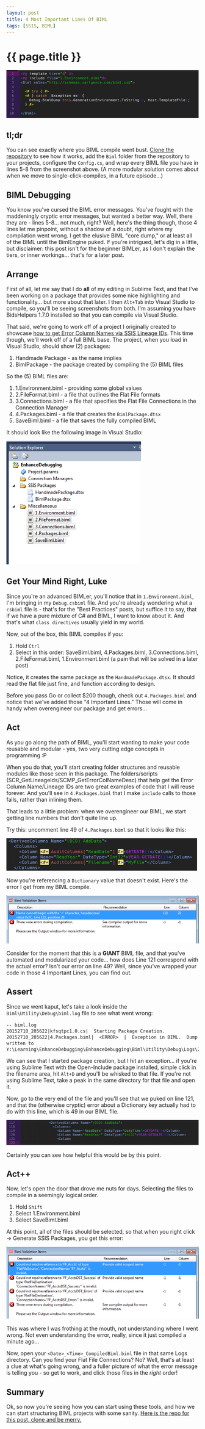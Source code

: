 ```yaml
---
layout: post
title: 4 Most Important Lines Of BIML
tags: [SSIS, BIML]
---
```

# {{ page.title }}

![A1](/images/2015-10-27-4-Most-Important-Lines-Of-BIML/4lines.png)

## tl;dr
You can see exactly where you BIML compile went bust.  [Clone the repository](https://github.com/sorrell/EnhanceDebugging) to see how it works, add the `Biml` folder from the repository to your projects, configure the `Config.cs`, and wrap every BIML file you have in lines 5-8 from the screenshot above. (A more modular solution comes about when we move to single-click-compiles, in a future episode...)


## BIML Debugging
You know you've cursed the BIML error messages.  You've fought with the maddeningly cryptic error messages, but wanted a better way.  Well, there they are - lines 5-8... not much, right?  Well, here's the thing though, those 4 lines let me pinpoint, without a shadow of a doubt, right where my compilation went wrong.  I get the elusive BIML "core dump," or at least all of the BIML until the BimlEngine puked.  If you're intrigued, let's dig in a little, but disclaimer:  this post isn't for the beginner BIMLer, as I don't explain the tiers, or inner workings... that's for a later post.

## Arrange  
First of all, let me say that I do **all** of my editing in Sublime Text, and that I've been working on a package that provides some nice highlighting and functionality... but more about that later.  I then `Alt+Tab` into Visual Studio to compile, so you'll be seeing screenshots from both.  I'm assuming you have BidsHelpers 1.7.0 installed so that you can compile via Visual Studio.

That said, we're going to work off of a project I originally created to showcase [how to get Error Column Names via SSIS Lineage IDs](http://sorrell.github.io/2015/09/14/Getting-SSIS-LineageIDs.html).  This time though, we'll work off of a full BIML base.  The project, when you load in Visual Studio, should show (2) packages:  

1. Handmade Package - as the name implies
2. BimlPackage - the package created by compiling the (5) BIML files

So the (5) BIML files are:

1. 1.Environment.biml - providing some global values
2. 2.FileFormat.biml - a file that outlines the Flat File formats
3. 3.Connections.biml - a file that specifies the Flat File Connections in the Connection Manager
4. 4.Packages.biml - a file that creates the `BimlPackage.dtsx`
5. SaveBiml.biml - a file that saves the fully compiled BIML

It should look like the following image in Visual Studio:

![A2](/images/2015-10-27-4-Most-Important-Lines-Of-BIML/vs.png)

## Get Your Mind Right, Luke
Since you're an advanced BIMLer, you'll notice that in `1.Environment.biml`, I'm bringing in my `Debug.csbiml` file.  And you're already wondering what a `csbiml` file is - that's for the "Best Practices" posts, but suffice it to say, that if we have a pure mixture of C# and BIML, I want to know about it.  And that's what `class directives` usually yield in my world.  

Now, out of the box, this BIML compiles if you:

1. Hold `Ctrl`
2. Select in this order: SaveBiml.biml, 4.Packages.biml, 3.Connections.biml, 2.FileFormat.biml, 1.Environment.biml (a pain that will be solved in a later post)

Notice, it creates the same package as the `HandmadePackage.dtsx`.  It should read the flat file just fine, and function according to design.  

Before you pass Go or collect $200 though, check out `4.Packages.biml` and notice that we've added those "4 Important Lines."  Those will come in handy when overengineer our package and get errors...

## Act
As you go along the path of BIML, you'll start wanting to make your code reusable and modular - yes, two very cutting edge concepts in programming :P  

When you do that, you'll start creating folder structures and reusable modules like those seen in this package.  The folders/scripts (SCR_GetLineageIds/SCMP_GetErrorColNameDesc) that help get the Error Column Name/Lineage IDs are two great examples of code that I will reuse forever.  And you'll see in `4.Packages.biml` that I make `include` calls to those falls, rather than inlining them.

That leads to a little problem:  when we overengineer our BIML, we start getting line numbers that don't quite line up.

Try this:  uncomment line 49 of `4.Packages.biml` so that it looks like this:

![A3](/images/2015-10-27-4-Most-Important-Lines-Of-BIML/errorDict.png)

Now you're referencing a `Dictionary` value that doesn't exist.  Here's the error I get from my BIML compile.

![A4](/images/2015-10-27-4-Most-Important-Lines-Of-BIML/bimlError.png)

Consider for the moment that this is a **GIANT** BIML file, and that you've automated and modularized your code... how does Line 121 correspond with the actual error?  Isn't our error on line 49?  Well, since you've wrapped your code in those 4 Important Lines, you can find out.

## Assert
Since we went kaput, let's take a look inside the `Biml\Utility\Debug\biml.log` file to see what went wrong:

``````````````
-- biml.log
20152710_205622|kfsqtpc1.0.cs|  Starting Package Creation.
20152710_205622|4.Packages.biml|  <ERROR>  |  Exception in BIML.  Dump written to Y:\Learning\EnhanceDebugging\EnhanceDebugging\Biml\Utility\Debug\Logs\20152710_205622_4.Packages.biml
``````````````

We can see that I started package creation, but I hit an exception... if you're using Sublime Text with the Open-Include package installed, simple click in the filename area, hit `Alt+D` and you'll be whisked to that file.  If you're not using Sublime Text, take a peak in the same directory for that file and open it.

Now, go to the very end of the file and you'll see that we puked on line 121, and that the (otherwise cryptic) error about a Dictionary key actually had to do with this line, which is 49 in our BIML file.

![A5](/images/2015-10-27-4-Most-Important-Lines-Of-BIML/line121.png)

Certainly you can see how helpful this would be by this point.

## Act++
Now, let's open the door that drove me nuts for days.  Selecting the files to compile in a seemingly logical order.

1. Hold `Shift`
2. Select 1.Environment.biml
3. Select SaveBiml.biml

At this point, all of the files should be selected, so that when you right click -> Generate SSIS Packages, you get this error:

![A6](/images/2015-10-27-4-Most-Important-Lines-Of-BIML/outOfOrder.png)

This was where I was frothing at the mouth, not understanding where I went wrong.  Not even understanding the error, really, since it just compiled a minute ago...

Now, open your `<Date>_<Time>_CompiledBiml.biml` file in that same Logs directory.  Can you find your Flat File Connections?  No?  Well, that's at least a clue at what's going wrong, and a fuller picture of what the error message is telling you - so get to work, and click those files in the *right* order!

## Summary
Ok, so now you're seeing how you can start using these tools, and how we can start structuring BIML projects with some sanity.  [Here is the repo for this post, clone and be merry.](https://github.com/sorrell/EnhanceDebugging)
